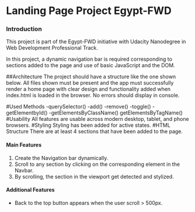 # Landing Page Project Egypt-FWD


### Introduction

This project is part of the Egypt-FWD initiative with Udacity Nanodegree in Web Development Professional Track.

In this project, a dynamic navigation bar is required corresponding to sections added to the page 
and use of basic JavaScript and the DOM.


##Architecture
The project should have a structure like the one shown below. 
All files shown must be present and the app must successfully
 render a home page with clear design and functionality added when index.html 
is loaded in the browser. No errors should display in console.

#Used Methods
-querySelector()
-add()
-remove()
-toggle()
-getElementbyId() 
-getElementsByClassName()
getElementsByTagName()
#Usability
All features are usable across modern desktop, tablet, and phone browsers.
#Styling
Styling has been added for active states.
#HTML Structure
There are at least 4 sections that have been added to the page.

#### Main Features
1. Create the Navigation bar dynamically.
2. Scroll to any section by clicking on the corresponding element in the Navbar.
3. By scrolling, the section in the viewport get detected and stylized.

#### Additional Features

- Back to the top button appears when the user scroll > 500px.


